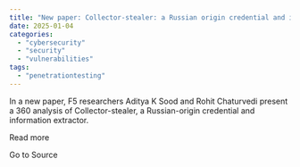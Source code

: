 ```yaml
---
title: "New paper: Collector-stealer: a Russian origin credential and information extractor"
date: 2025-01-04
categories: 
  - "cybersecurity"
  - "security"
  - "vulnerabilities"
tags: 
  - "penetrationtesting"
---
```


In a new paper, F5 researchers Aditya K Sood and Rohit Chaturvedi present a 360 analysis of Collector-stealer, a Russian-origin credential and information extractor.  
  
Read more

Go to Source
